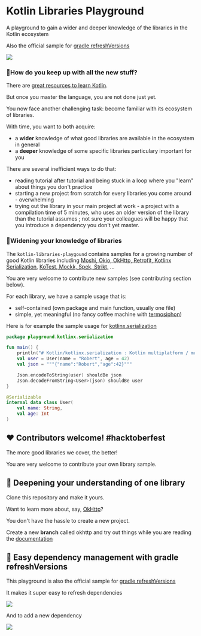 # Kotlin Libraries Playground

A playground to gain a wider and deeper knowledge of the libraries in the Kotlin ecosystem

Also the official sample for [gradle refreshVersions](https://github.com/jmfayard/refreshVersions)

[![](https://user-images.githubusercontent.com/459464/93568735-ddcc9300-f990-11ea-952b-1c9a461f8e14.png)](http://www.youtube.com/watch?v=VhYERonB8co "Gradle refreshVersions")

### 🤔How do you keep up with all the new stuff?

There are [great resources to learn Kotlin](https://dev.to/jmfayard/best-ways-to-learn-kotlin-from-scratch-or-from-java-with-books-or-tutorials-online-or-in-the-ide-52cm). 

But once you master the language, you are not done just yet.

You now face another challenging task: become familiar with its ecosystem of libraries.

With time, you want to both acquire:

- a **wider** knowledge of what good libraries are available in the ecosystem in general
- a **deeper** knowledge of some specific libraries particulary important for you

There are several inefficient ways to do that:

- reading tutorial after tutorial and being stuck in a loop where you "learn" about things you don't practice
- starting a new project from scratch for every libraries you come around - overwhelming
- trying out the library in your main project at work - a project with a compilation time of 5 minutes, who uses an older version of the library than the tutorial assumes ; not sure your colleagues will be happy that you introduce a dependency you don't yet master.

### 🦅Widening your knowledge of libraries

The `kotlin-libraries-playgound` contains samples for a growing number of good Kotlin libraries including 
[Moshi, Okio, OkHttp, Retrofit, Kotlinx Serialization](https://github.com/LouisCAD/kotlin-libraries-playground/tree/master/src/main/kotlin/playground), 
[KoTest, Mockk, Spek, Strikt,](https://github.com/LouisCAD/kotlin-libraries-playground/tree/main/src/test/kotlin/framework) ...

You are very welcome to contribute new samples (see contributing section below).

For each library, we have a sample usage that is:

- self-contained (own package and main function, usually one file)
- simple, yet meaningful (no fancy coffee machine with [termosiphon](https://github.com/google/dagger/tree/master/examples/maven/coffee/src/main/java/example/dagger))

Here is for example the sample usage for [kotlinx.serialization](https://github.com/Kotlin/kotlinx.serialization)

```kotlin
package playground.kotlinx.serialization

fun main() {
    println("# Kotlin/kotlinx.serialization : Kotlin multiplatform / multi-format serialization")
    val user = User(name = "Robert", age = 42)
    val json = """{"name":"Robert","age":42}"""

    Json.encodeToString(user) shouldBe json
    Json.decodeFromString<User>(json) shouldBe user
}

@Serializable
internal data class User(
    val name: String,
    val age: Int
)
```

## ❤️ Contributors welcome! #hacktoberfest

The more good libraries we cover, the better!

You are very welcome to contribute your own library sample.

## 🔭 Deepening your understanding of one library

Clone this repository and make it yours.

Want to learn more about, say, [OkHttp](https://github.com/square/okhttp)?

You don't have the hassle to create a new project.

Create a new **branch** called okhttp and try out things while you are reading the [documentation](https://square.github.io/okhttp/recipes/)

## 🎩 Easy dependency management with gradle refreshVersions

This playground is also the official sample for [gradle refreshVersions](https://github.com/jmfayard/refreshVersions)

It makes it super easy to refresh dependencies

![](https://raw.githubusercontent.com/jmfayard/refreshVersions/5d646e3a0f2924b5097bf9ce680a03772807f2c2/docs/screenshots-usage/versions.properties_step02.png)

And to add a new dependency

![](https://raw.githubusercontent.com/jmfayard/refreshVersions/5d646e3a0f2924b5097bf9ce680a03772807f2c2/docs/screenshots-usage/dependencies_constants_autocomplete_2.png)
